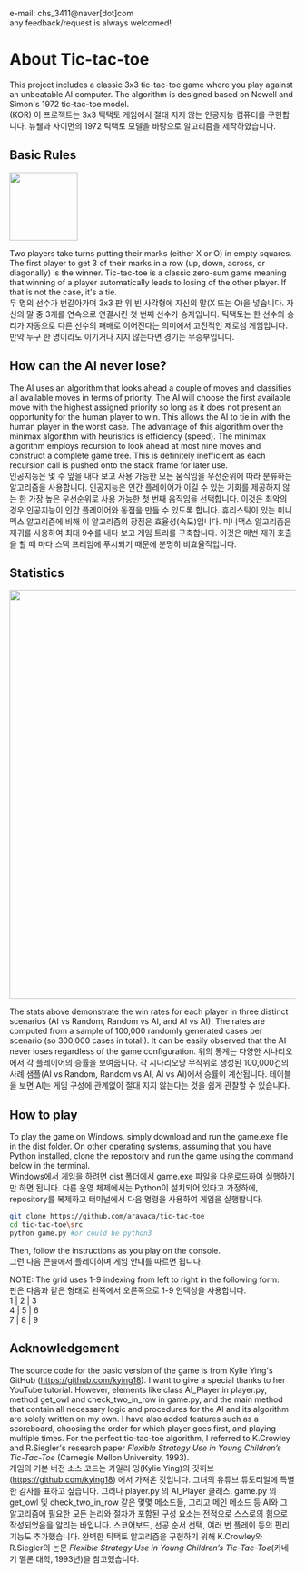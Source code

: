 e-mail: chs_3411@naver[dot]com<br/>
any feedback/request is always welcomed!


# About Tic-tac-toe

This project includes a classic 3x3 tic-tac-toe game where you play against an unbeatable AI computer. The algorithm is designed based on Newell and Simon's 1972 tic-tac-toe model.<br/>
(KOR) 이 프로젝트는 3x3 틱택토 게임에서 절대 지지 않는 인공지능 컴퓨터를 구현합니다. 뉴웰과 사이먼의 1972 틱택토 모델을 바탕으로 알고리즘을 제작하였습니다.

## Basic Rules

<img src="https://github.com/aravaca/tic-tac-toe/assets/157980478/181351bb-eb24-40f3-bfb3-2b71541fc30b" width="120">

Two players take turns putting their marks (either X or O) in empty squares. The first player to get 3 of their marks in a row (up, down, across, or diagonally) is the winner. Tic-tac-toe is a classic zero-sum game meaning that winning of a player automatically leads to losing of the other player. If that is not the case, it's a tie. <br/>
두 명의 선수가 번갈아가며 3x3 판 위 빈 사각형에 자신의 말(X 또는 O)을 넣습니다. 자신의 말 중 3개를 연속으로 연결시킨 첫 번째 선수가 승자입니다. 틱택토는 한 선수의 승리가 자동으로 다른 선수의 패배로 이어진다는 의미에서 고전적인 제로섬 게임입니다. 만약 누구 한 명이라도 이기거나 지지 않는다면 경기는 무승부입니다.

## How can the AI never lose?

The AI uses an algorithm that looks ahead a couple of moves and classifies all available moves in terms of priority. The AI will choose the first available move with the highest assigned priority so long as it does not present an opportunity for the human player to win. This allows the AI to tie in with the human player in the worst case. The advantage of this algorithm over the minimax algorithm with heuristics is efficiency (speed). The minimax algorithm employs recursion to look ahead at most nine moves and construct a complete game tree. This is definitely inefficient as each recursion call is pushed onto the stack frame for later use. <br/>
인공지능은 몇 수 앞을 내다 보고 사용 가능한 모든 움직임을 우선순위에 따라 분류하는 알고리즘을 사용합니다. 인공지능은 인간 플레이어가 이길 수 있는 기회를 제공하지 않는 한 가장 높은 우선순위로 사용 가능한 첫 번째 움직임을 선택합니다. 이것은 최악의 경우 인공지능이 인간 플레이어와 동점을 만들 수 있도록 합니다. 휴리스틱이 있는 미니맥스 알고리즘에 비해 이 알고리즘의 장점은 효율성(속도)입니다. 미니맥스 알고리즘은 재귀를 사용하여 최대 9수를 내다 보고 게임 트리를 구축합니다. 이것은 매번 재귀 호출을 할 때 마다 스택 프레임에 푸시되기 때문에 분명히 비효율적입니다.

## Statistics

<img src="https://github.com/aravaca/tic-tac-toe/assets/157980478/ce26aeb3-ebca-46c6-a979-1dc178e30083" width="720">

The stats above demonstrate the win rates for each player in three distinct scenarios (AI vs Random, Random vs AI, and AI vs AI). The rates are computed from a sample of 100,000 randomly generated cases per scenario (so 300,000 cases in total!). It can be easily observed that the AI never loses regardless of the game configuration.
위의 통계는 다양한 시나리오에서 각 플레이어의 승률을 보여줍니다. 각 시나리오당 무작위로 생성된 100,000건의 사례 샘플(AI vs Random, Random vs AI, AI vs AI)에서 승률이 계산됩니다. 테이블을 보면 AI는 게임 구성에 관계없이 절대 지지 않는다는 것을 쉽게 관찰할 수 있습니다.

## How to play

To play the game on Windows, simply download and run the game.exe file in the dist folder. On other operating systems, assuming that you have Python installed, clone the repository and run the game using the command below in the terminal.<br/>
Windows에서 게임을 하려면 dist 폴더에서 game.exe 파일을 다운로드하여 실행하기만 하면 됩니다. 다른 운영 체제에서는 Python이 설치되어 있다고 가정하에, repository를 복제하고 터미널에서 다음 명령을 사용하여 게임을 실행합니다.<br/>
```bash
git clone https://github.com/aravaca/tic-tac-toe
cd tic-tac-toe\src
python game.py #or could be python3
```
Then, follow the instructions as you play on the console.<br/>
그런 다음 콘솔에서 플레이하며 게임 안내를 따르면 됩니다.

NOTE:
The grid uses 1-9 indexing from left to right in the following form:<br/>
판은 다음과 같은 형태로 왼쪽에서 오른쪽으로 1-9 인덱싱을 사용합니다. <br/>
1 | 2 | 3<br/>
4 | 5 | 6<br/>
7 | 8 | 9<br/>

## Acknowledgement
The source code for the basic version of the game is from Kylie Ying's GitHub (https://github.com/kying18). I want to give a special thanks to her YouTube tutorial. However, elements like class AI_Player in player.py, method get_owl and check_two_in_row in game.py, and the main method that contain all necessary logic and procedures for the AI and its algorithm are solely written on my own. I have also added features such as a scoreboard, choosing the order for which player goes first, and playing multiple times. For the perfect tic-tac-toe algorithm, I referred to K.Crowley and R.Siegler's research paper *Flexible Strategy Use in Young Children’s Tic-Tac-Toe* (Carnegie Mellon University, 1993).<br/>
게임의 기본 버전 소스 코드는 카일리 잉(Kylie Ying)의 깃허브(https://github.com/kying18) 에서 가져온 것입니다. 그녀의 유튜브 튜토리얼에 특별한 감사를 표하고 싶습니다. 그러나 player.py 의 AI_Player 클래스, game.py 의 get_owl 및 check_two_in_row 같은 몇몇 메소드들, 그리고 메인 메소드 등 AI와 그 알고리즘에 필요한 모든 논리와 절차가 포함된 구성 요소는 전적으로 스스로의 힘으로 작성되었음을 알리는 바입니다. 스코어보드, 선공 순서 선택, 여러 번 플레이 등의 편리기능도 추가했습니다. 완벽한 틱택토 알고리즘을 구현하기 위해 K.Crowley와 R.Siegler의 논문 *Flexible Strategy Use in Young Children’s Tic-Tac-Toe*(카네기 멜론 대학, 1993년)을 참고했습니다.


